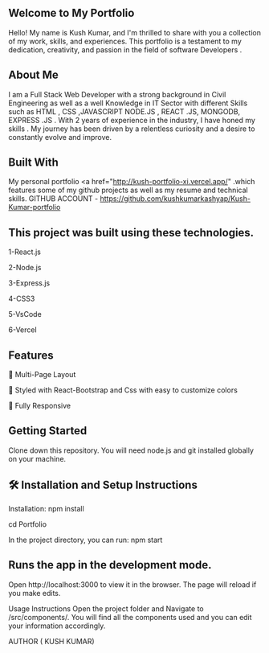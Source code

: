 ## Welcome to My Portfolio

Hello! My name is Kush Kumar, and I'm thrilled to share with you a collection of my work, skills, and experiences. This portfolio is a testament to my dedication, creativity, and passion in the field of software Developers .

## About Me

I am a Full Stack Web Developer with a strong background in Civil Engineering as well as a well Knowledge in IT Sector with different Skills such as HTML , CSS ,JAVASCRIPT NODE.JS , REACT .JS, MONGODB, EXPRESS .JS . With 2 years of experience in the industry, I have honed my skills . My journey has been driven by a relentless curiosity and a desire to constantly evolve and improve.

## Built With

My personal portfolio <a href="http://kush-portfolio-xi.vercel.app/" .which features some of my github projects as well as my resume and technical skills.
GITHUB ACCOUNT - https://github.com/kushkumarkashyap/Kush-Kumar-portfolio

## This project was built using these technologies.

1-React.js

2-Node.js

3-Express.js

4-CSS3

5-VsCode

6-Vercel

## Features

📖 Multi-Page Layout

🎨 Styled with React-Bootstrap and Css with easy to customize colors

📱 Fully Responsive

## Getting Started
Clone down this repository. You will need node.js and git installed globally on your machine.

## 🛠 Installation and Setup Instructions

Installation: npm install

cd Portfolio

In the project directory, you can run: npm start

## Runs the app in the development mode.
Open http://localhost:3000 to view it in the browser. The page will reload if you make edits.

Usage Instructions
Open the project folder and Navigate to /src/components/.
You will find all the components used and you can edit your information accordingly.

AUTHOR ( KUSH KUMAR)
